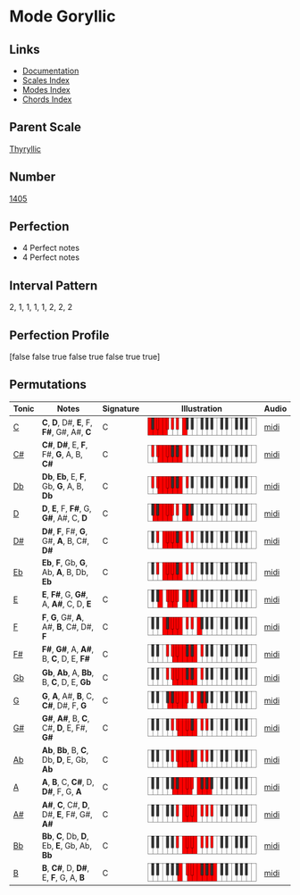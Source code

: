 # Mode Goryllic

## Links

- [Documentation](index.md)
- [Scales Index](Scales.md)
- [Modes Index](Modes.md)
- [Chords Index](Chords.md)

## Parent Scale

[Thyryllic](ScaleThyryllic.md)

## Number

[1405](https://ianring.com/musictheory/scales/1405)

## Perfection

- 4 Perfect notes
- 4 Perfect notes

## Interval Pattern

2, 1, 1, 1, 1, 2, 2, 2

## Perfection Profile

[false false true false true false true true]

## Permutations

| Tonic | Notes | Signature | Illustration | Audio |
|-------|-------|-----------|--------------|-------|
| [C](ModeCNaturalGoryllic.md) | **C**, **D**, D#, **E**, F, **F#**, G#, A#, **C** | C | ![CNaturalGoryllic](ModeCNaturalGoryllic.png) | [midi](https://github.com/edipermadi/music/blob/main/docs/ModeCNaturalGoryllic.mid?raw=true) |
| [C#](ModeCSharpGoryllic.md) | **C#**, **D#**, E, **F**, F#, **G**, A, B, **C#** | C | ![CSharpGoryllic](ModeCSharpGoryllic.png) | [midi](https://github.com/edipermadi/music/blob/main/docs/ModeCSharpGoryllic.mid?raw=true) |
| [Db](ModeDFlatGoryllic.md) | **Db**, **Eb**, E, **F**, Gb, **G**, A, B, **Db** | C | ![DFlatGoryllic](ModeDFlatGoryllic.png) | [midi](https://github.com/edipermadi/music/blob/main/docs/ModeDFlatGoryllic.mid?raw=true) |
| [D](ModeDNaturalGoryllic.md) | **D**, **E**, F, **F#**, G, **G#**, A#, C, **D** | C | ![DNaturalGoryllic](ModeDNaturalGoryllic.png) | [midi](https://github.com/edipermadi/music/blob/main/docs/ModeDNaturalGoryllic.mid?raw=true) |
| [D#](ModeDSharpGoryllic.md) | **D#**, **F**, F#, **G**, G#, **A**, B, C#, **D#** | C | ![DSharpGoryllic](ModeDSharpGoryllic.png) | [midi](https://github.com/edipermadi/music/blob/main/docs/ModeDSharpGoryllic.mid?raw=true) |
| [Eb](ModeEFlatGoryllic.md) | **Eb**, **F**, Gb, **G**, Ab, **A**, B, Db, **Eb** | C | ![EFlatGoryllic](ModeEFlatGoryllic.png) | [midi](https://github.com/edipermadi/music/blob/main/docs/ModeEFlatGoryllic.mid?raw=true) |
| [E](ModeENaturalGoryllic.md) | **E**, **F#**, G, **G#**, A, **A#**, C, D, **E** | C | ![ENaturalGoryllic](ModeENaturalGoryllic.png) | [midi](https://github.com/edipermadi/music/blob/main/docs/ModeENaturalGoryllic.mid?raw=true) |
| [F](ModeFNaturalGoryllic.md) | **F**, **G**, G#, **A**, A#, **B**, C#, D#, **F** | C | ![FNaturalGoryllic](ModeFNaturalGoryllic.png) | [midi](https://github.com/edipermadi/music/blob/main/docs/ModeFNaturalGoryllic.mid?raw=true) |
| [F#](ModeFSharpGoryllic.md) | **F#**, **G#**, A, **A#**, B, **C**, D, E, **F#** | C | ![FSharpGoryllic](ModeFSharpGoryllic.png) | [midi](https://github.com/edipermadi/music/blob/main/docs/ModeFSharpGoryllic.mid?raw=true) |
| [Gb](ModeGFlatGoryllic.md) | **Gb**, **Ab**, A, **Bb**, B, **C**, D, E, **Gb** | C | ![GFlatGoryllic](ModeGFlatGoryllic.png) | [midi](https://github.com/edipermadi/music/blob/main/docs/ModeGFlatGoryllic.mid?raw=true) |
| [G](ModeGNaturalGoryllic.md) | **G**, **A**, A#, **B**, C, **C#**, D#, F, **G** | C | ![GNaturalGoryllic](ModeGNaturalGoryllic.png) | [midi](https://github.com/edipermadi/music/blob/main/docs/ModeGNaturalGoryllic.mid?raw=true) |
| [G#](ModeGSharpGoryllic.md) | **G#**, **A#**, B, **C**, C#, **D**, E, F#, **G#** | C | ![GSharpGoryllic](ModeGSharpGoryllic.png) | [midi](https://github.com/edipermadi/music/blob/main/docs/ModeGSharpGoryllic.mid?raw=true) |
| [Ab](ModeAFlatGoryllic.md) | **Ab**, **Bb**, B, **C**, Db, **D**, E, Gb, **Ab** | C | ![AFlatGoryllic](ModeAFlatGoryllic.png) | [midi](https://github.com/edipermadi/music/blob/main/docs/ModeAFlatGoryllic.mid?raw=true) |
| [A](ModeANaturalGoryllic.md) | **A**, **B**, C, **C#**, D, **D#**, F, G, **A** | C | ![ANaturalGoryllic](ModeANaturalGoryllic.png) | [midi](https://github.com/edipermadi/music/blob/main/docs/ModeANaturalGoryllic.mid?raw=true) |
| [A#](ModeASharpGoryllic.md) | **A#**, **C**, C#, **D**, D#, **E**, F#, G#, **A#** | C | ![ASharpGoryllic](ModeASharpGoryllic.png) | [midi](https://github.com/edipermadi/music/blob/main/docs/ModeASharpGoryllic.mid?raw=true) |
| [Bb](ModeBFlatGoryllic.md) | **Bb**, **C**, Db, **D**, Eb, **E**, Gb, Ab, **Bb** | C | ![BFlatGoryllic](ModeBFlatGoryllic.png) | [midi](https://github.com/edipermadi/music/blob/main/docs/ModeBFlatGoryllic.mid?raw=true) |
| [B](ModeBNaturalGoryllic.md) | **B**, **C#**, D, **D#**, E, **F**, G, A, **B** | C | ![BNaturalGoryllic](ModeBNaturalGoryllic.png) | [midi](https://github.com/edipermadi/music/blob/main/docs/ModeBNaturalGoryllic.mid?raw=true) |

